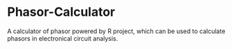 # Phasor-Calculator
A calculator of phasor powered by R project, which can be used to calculate phasors in electronical circuit analysis.
